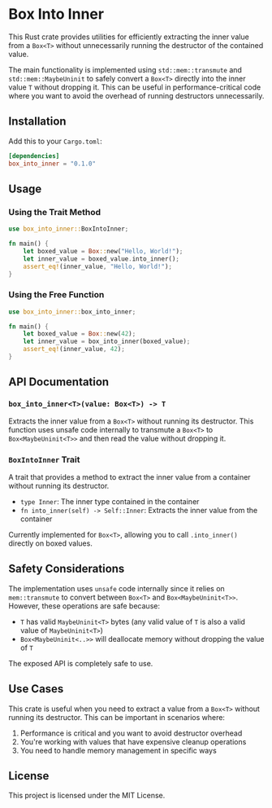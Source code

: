 # Box Into Inner

This Rust crate provides utilities for efficiently extracting the inner value
from a `Box<T>` without unnecessarily running the destructor of the contained value.

The main functionality is implemented using `std::mem::transmute` and
`std::mem::MaybeUninit` to safely convert a `Box<T>` directly into the inner
value `T` without dropping it. This can be useful in performance-critical code
where you want to avoid the overhead of running destructors unnecessarily.

## Installation

Add this to your `Cargo.toml`:

```toml
[dependencies]
box_into_inner = "0.1.0"
```

## Usage

### Using the Trait Method

```rust
use box_into_inner::BoxIntoInner;

fn main() {
    let boxed_value = Box::new("Hello, World!");
    let inner_value = boxed_value.into_inner();
    assert_eq!(inner_value, "Hello, World!");
}
```

### Using the Free Function

```rust
use box_into_inner::box_into_inner;

fn main() {
    let boxed_value = Box::new(42);
    let inner_value = box_into_inner(boxed_value);
    assert_eq!(inner_value, 42);
}
```

## API Documentation

### `box_into_inner<T>(value: Box<T>) -> T`

Extracts the inner value from a `Box<T>` without running its destructor.
This function uses unsafe code internally to transmute a `Box<T>` to
`Box<MaybeUninit<T>>` and then read the value without dropping it.

### `BoxIntoInner` Trait

A trait that provides a method to extract the inner value from a container without running its destructor.

- `type Inner`: The inner type contained in the container
- `fn into_inner(self) -> Self::Inner`: Extracts the inner value from the container

Currently implemented for `Box<T>`, allowing you to call `.into_inner()` directly on boxed values.

## Safety Considerations

The implementation uses `unsafe` code internally since it relies on
`mem::transmute` to convert between `Box<T>` and `Box<MaybeUninit<T>>`.
However, these operations are safe because:

- `T` has valid `MaybeUninit<T>` bytes (any valid value of `T` is also a valid value of `MaybeUninit<T>`)
- `Box<MaybeUninit<..>>` will deallocate memory without dropping the value of `T`

The exposed API is completely safe to use.

## Use Cases

This crate is useful when you need to extract a value from a `Box<T>` without
running its destructor. This can be important in scenarios where:

1. Performance is critical and you want to avoid destructor overhead
2. You're working with values that have expensive cleanup operations
3. You need to handle memory management in specific ways

## License

This project is licensed under the MIT License.
